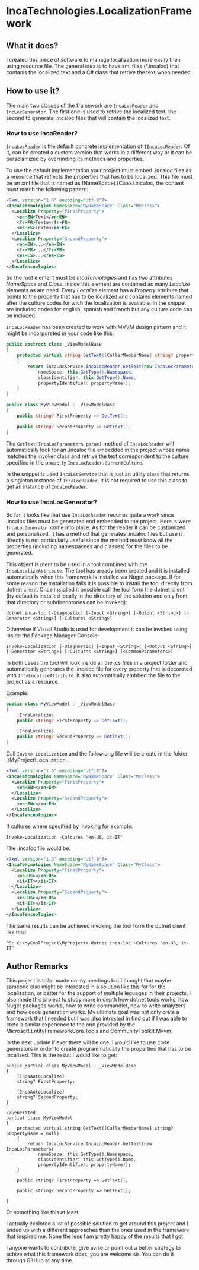# IncaTechnologies.LocalizationFramework

## What it does?

I created this piece of software to manage localization more easily then using resource file.
The general idea is to have xml files (*.incaloc) that contanis the localized text and a C# class that retrive the text when needed.

## How to use it?

The main two classes of the framework are `IncaLocReader` and `IncLocGenerator`. The first one is used to retrive the localized text, the second to generate .incaloc files that will contain the localized text.

### How to use IncaReader?

`IncaLocReader` is the default concrete implementation of `IIncaLocReader`. Of it, can be created a custom version that works in a different way or it can be persolanlized by overrinding its methods and properties.

To use the default implementation your project must embed .incaloc files as a resource that reflects the properties that has to be localized. This file must be an xml file that is named as [NameSpace].[Class].incaloc, the content must match the following pattern:

```xml
<?xml version="1.0" encoding="utf-8"?>
<IncaTehcnologies NameSpace="MyNameSpace" Class="MyClass">
  <Localize Property="FirstProperty">
    <en-EN>Text</en-EN>
    <fr-FR>Texte</fr-FR>
    <es-ES>Texto</es-ES>
  </Localize>
  <Localize Property="SecondProperty">
    <en-EN>...</en-EN>
    <fr-FR>...</fr-FR>
    <es-ES>...</es-ES>
  </Localize>
</IncaTehcnologies>
```

So the root element must be *IncaTchnologies* and has two attributes *NameSpace* and *Class*. Inside this element are contained as many *Localize* elements as are need.
Every *Localize* element has a *Property* attribute that points to the property that has to be localized and contains elements named after the culture codes for wich the localization is avaliable.
In the snippet are included codes for english, spanish and franch but any culture code can be included.

`IncaLocReader` has been created to work with MVVM design pattern and it might be incorporeted in your code like this:

```csharp
public abstract class _ViewModelBase
{
    protected virtual string GetText([CallerMemberName] string? propertyName = null)
    {
        return IncaLocService.IncaLocReader.GetText(new IncaLocParameters(
            nameSpace: this.GetType().Namespace,
            classIdentifier: this.GetType().Name,
            propertyIdentifier: propertyName));
    }
}

public class MyViewModel : _ViewModelBase
{
    public string? FirstProperty => GetText();

    public string? SecondProperty => GetText();
}
```

The `GetText(IncaLocParameters param)` method of `IncaLocReader` will automatically look for an .incaloc file embedded in the project whose name matches the invoker class and retrive the text correspondent to the culture specified in the property `IncaLocReader.CurrentCulture`.

In the snippet is used `IncaLocService` that is just an utility class that returns a singleton instance of `IncaLocReader`. It is not required to use this class to get an instance of `IncaLocReader`.  

### How to use IncaLocGenerator?

So far it looks like that use `IncaLocReader` requires quite a work since .incaloc files must be generated end embedded to the project.
Here is were `IncaLocGenerator` come into place. As for the reader it can be customized and personalized.
It has a method that generates .incaloc files but use it directly is not particularly useful since the method must know all the properties (including namespacees and classes) for the files to be generated.

This object is ment to be used in a tool combined with the `IncaLocalizeAttribute`.
The tool has aready been created and it is installed automatically when this framework is installed via Nuget package. 
If for some reason the installation fails it is possible to install the tool directly from dotnet client.
Once installed it possible call the tool form the dotnet client (by default is installed locally in the directory of the solution and only from that directory or subdirecotories can be invoked):
```
dotnet inca-loc [-Diagnostic] [-Input <String>] [-Output <String>] [-Generator <String>] [-Cultures <String>]
```

Otherwise if Visual Studio is used for development it can be invoked using inside the Package Manager Console:
```
Invoke-Localization [-Diagnostic] [-Input <String>] [-Output <String>] [-Generator <String>] [-Cultures <String>] [<CommonParameters>]
```

In both cases the tool will look inside all the .cs files in a project folder and automatically generates the .incaloc file for every property that is decorated with `IncaLocalizeAttribute`.
It also automatically embbed the file to the project as a resource.

Example:
```csharp
public class MyViewModel : _ViewModelBase
{
    [IncaLocalize]
    public string? FirstProperty => GetText();

    [IncaLocalize]
    public string? SecondProperty => GetText();
}
```

Call `Invoke-Localization` and the followiong file will be create in the folder .\MyProject\Localization .

```xml
<?xml version="1.0" encoding="utf-8"?>
<IncaTehcnologies NameSpace="MyNameSpace" Class="MyClass">
  <Localize Property="FirstProperty">
    <en-EN></en-EN>
  </Localize>
  <Localize Property="SecondProperty">
    <en-EN></en-EN>
  </Localize>
</IncaTehcnologies>
```

If cultures where specified by invoking for example:

```
Invoke-Localization -Cultures "en-US, it-IT"
```

The .incaloc file would be:
```xml
<?xml version="1.0" encoding="utf-8"?>
<IncaTehcnologies NameSpace="MyNameSpace" Class="MyClass">
  <Localize Property="FirstProperty">
    <en-US></en-US>
    <it-IT></it-IT>
  </Localize>
  <Localize Property="SecondProperty">
    <en-US></en-US>
    <it-IT></it-IT>
  </Localize>
</IncaTehcnologies>
```

The same results can be achieved invoking the tool form the dotnet client like this:
```
PS: C:\MyCoolProject\MyProject> dotnet inca-loc -Cultures "en-US, it-IT"
```

## Author Remarks

This project is tailor made on my needings but I thought that maybe sameone else might be interested in a solution like this for for the localization, or better for the support of multiple leguages in their projects.
I also mede this project to study more in depth how dotnet tools works, how Nuget packages works, how to write commandlet, how to write analyzers and how code generation works.
My ultimate goal was not only crete a framework that I needed but I was also intrested in find out if I was able to crete a similar experience to the one provided by the Microsoft.EntityFrameworkCore.Tools and CommunityToolkit.Mvvm.

In the next update if ever there will be one, I would like to use code generators in order to create programmatically the properties that has to be localized. This is the result I would like to get:
```
public partial class MyViewModel : _ViewModelBase
{
    [IncaAutoLocalize]
    string? FirstProperty;

    [IncaAutoLocalize]
    string? SecondProperty;
}

//Generated
partial class MyViewModel
{
    protected virtual string GetText([CallerMemberName] string? propertyName = null)
    {
        return IncaLocService.IncaLocReader.GetText(new IncaLocParameters(
            nameSpace: this.GetType().Namespace,
            classIdentifier: this.GetType().Name,
            propertyIdentifier: propertyName));
    }

    public string? FirstProperty => GetText();

    public string? SecondProperty => GetText();

}
```
Or something like this at least.

I actually explored a lot of possible solution to get around this project and I ended up with a different approaches than the ones used in the framework that inspired me. 
None the less I am pretty happy of the results that I got.

I anyone wants to contribute, give avise or point out a better strategy to achive what this framework does, you are welcome sir.
You can do it through GitHub at any time.
